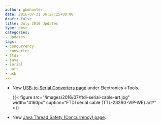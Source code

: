 ```yaml
---
author: gbmhunter
date: 2016-07-31 06:27:25+00:00
draft: false
title: July 2016 Updates
type: post
categories:
- Updates
tags:
- concurrency
- converter
- ftdi
- java
- serial
- uart
- usb
---
```


* New [USB-to-Serial Converters page](/electronics/tools/usb-to-serial-converters) under Electronics->Tools.  

    {{< figure src="/images/2016/07/ftdi-serial-cable-art.jpg" width="4160px" caption="FTDI serial cable (TTL-232RG-VIP-WE) art?"  >}}  

* New [Java Thread Safety (Concurrency) page](/programming/languages/java/thread-safety-concurrency).

